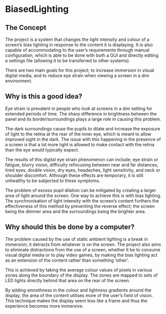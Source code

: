 # BiasedLighting

## The Concept
The project is a system that changes the light intensity and colour of a screen’s bias lighting in response to the content it is displaying. It is also capable of accommodating to the user’s requirements through manual configuration, which is able to be done with both a GUI and directly editing a settings file (allowing it to be transferred to other systems).

There are two main goals for this project; to increase immersion in visual digital media, and to reduce eye strain when viewing a screen in a dim environment.

## Why is this a good idea?
Eye strain is prevalent in people who look at screens in a dim setting for extended periods of time. The sharp difference in brightness between the panel and its border/surroundings plays a large role in causing this problem. 

The dark surroundings cause the pupils to dilate and increase the exposure of light to the retina at the rear of the inner eye, which is meant to allow improved sight in the dark. The issue with this happening in the presence of a screen is that a lot more light is allowed to make contact with the retina than the eye would typically expect.

The results of this digital eye strain phenomenon can include; eye strain or fatigue, blurry vision, difficulty refocusing between near and far distances, tired eyes, double vision, dry eyes, headaches, light sensitivity, and neck or shoulder discomfort. Although these effects are temporary, it is still unhealthy to be subjected to these symptoms.

The problem of excess pupil dilation can be mitigated by creating a larger area of light around the screen. One way to achieve this is with bias lighting. The synchronisation of light intensity with the screen’s content furthers the effectiveness of this method by preventing the reverse effect; the screen being the dimmer area and the surroundings being the brighter area.

## Why should this be done by a computer?
The problem caused by the use of static ambient lighting is a break in immersion; it detracts from whatever is on the screen. The project also aims to eliminate distractions from the use of a screen, whether it be to consume visual digital media or to play video games, by making the bias lighting act as an extension of the content rather than something ‘other’.

This is achieved by taking the average colour values of pixels in various zones along the boundary of the display. The zones are mapped to sets of LED lights directly behind that area on the rear of the screen.

By adding smoothness in the colour and lightness gradients around the display, the area of the content utilises more of the user’s field of vision. This technique makes the display seem less like a frame and thus the experience becomes more immersive.
